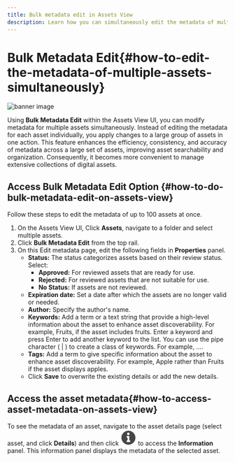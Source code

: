 ```yaml
---
title: Bulk metadata edit in Assets View
description: Learn how you can simultaneously edit the metadata of multiple assets available on the Assets View UI.
---
```

# Bulk Metadata Edit{#how-to-edit-the-metadata-of-multiple-assets-simultaneously}

![banner image](/help/assets/assets/)

Using **Bulk Metadata Edit** within the Assets View UI, you can modify metadata for multiple assets simultaneously. Instead of editing the metadata for each asset individually, you apply changes to a large group of assets in one action. This feature enhances the efficiency, consistency, and accuracy of metadata across a large set of assets, improving asset searchability and organization. Consequently, it becomes more convenient to manage extensive collections of digital assets.

## Access Bulk Metadata Edit Option {#how-to-do-bulk-metadata-edit-on-assets-view}

Follow these steps to edit the metadata of up to 100 assets at once.

1. On the Assets View UI, Click **Assets**, navigate to a folder and select multiple assets.
2. Click **Bulk Metadata Edit** from the top rail.
3. On this Edit metadata page, edit the following fields in **Properties** panel. 
    * **Status:** The status categorizes assets based on their review status. Select: 
        * **Approved:** For reviewed assets that are ready for use.
        * **Rejected:** For reviewed assets that are not suitable for use.
        * **No Status:** If assets are not reviewed.
    * **Expiration date:** Set a date after which the assets are no longer valid or needed. 
    * **Author:** Specify the author's name.
    * **Keywords:** Add a term or a text string that provide a high-level information about the asset to enhance asset discoverability. For example, Fruits, if the asset includes fruits. Enter a keyword and press Enter to add another keyword to the list. You can use the pipe character ( | ) to create a class of keywords. For example, ….
    * **Tags:** Add a term to give specific information about the asset to enhance asset discoverability. For example, Apple rather than Fruits if the asset displays apples.
    * Click **Save** to overwrite the existing details or add the new details.

## Access the asset metadata{#how-to-access-asset-metadata-on-assets-view}

To see the metadata of an asset, navigate to the asset details page (select asset, and click **Details**) and then click ![info icon](/help/assets/assets/info-icon-solid-black.svg) to access the **Information** panel. This information panel displays the metadata of the selected asset.


